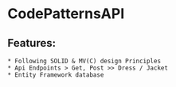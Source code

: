 # CodePatternsAPI
## Features:
```
* Following SOLID & MV(C) design Principles
* Api Endpoints > Get, Post >> Dress / Jacket
* Entity Framework database
```
